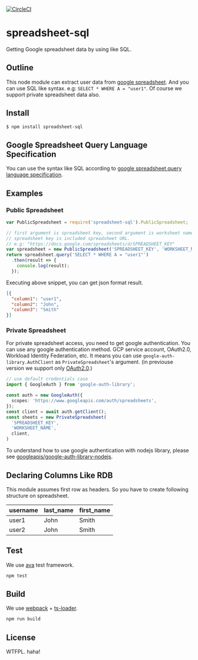 [![CircleCI](https://circleci.com/gh/jupemara/spreadsheet-sql.svg?style=svg)](https://circleci.com/gh/jupemara/spreadsheet-sql)

spreadsheet-sql
====

Getting Google spreadsheet data by using like SQL.

Outline
----

This node module can extract user data from [google spreadsheet](https://docs.google.com/spreadsheets/u/0/).
And you can use SQL like syntax. e.g: `SELECT * WHERE A = "user1"`.
Of course we support private spreadsheet data also.

Install
----

```bash
$ npm install spreadsheet-sql
```

Google Spreadsheet Query Language Specification
----

You can use the syntax like SQL according to [google spreadsheet query language specification](https://developers.google.com/chart/interactive/docs/querylanguage).

Examples
----

### Public Spreadsheet

```javascript
var PublicSpreadsheet = require('spreadsheet-sql').PublicSpreadsheet;

// first argument is spreadsheet key, second argument is worksheet name.
// spreadsheet key is included spreadsheet URL.
// e.g: "https://docs.google.com/spreadsheets/d/SPREADSHEET_KEY"
var spreadsheet = new PublicSpreadsheet('SPREADSHEET_KEY', 'WORKSHEET_NAME');
return spreadsheet.query('SELECT * WHERE A = "user1"')
  .then(result => {
    console.log(result);
  });
```

Executing above snippet, you can get json format result.

```json
[{
  "column1": "user1",
  "column2": "John",
  "column3": "Smith"
}]
```

### Private Spreadsheet

For private spreadsheet access, you need to get google authentication.
You can use any google authentication method. GCP service account, OAuth2.0, Workload Identity Federation, etc. 
It means you can use `google-auth-library.AuthClient` as `PrivateSpreadsheet`'s argument.
(in previouse version we support only [OAuth2.0](https://developers.google.com/identity/protocols/OAuth2).)

```TypeScript
// use default credentials case
import { GoogleAuth } from 'google-auth-library';

const auth = new GoogleAuth({
  scopes: 'https://www.googleapis.com/auth/spreadsheets',
});
const client = await auth.getClient();
const sheets = new PrivateSpreadsheet(
  'SPREADSHEET_KEY',
  'WORKSHEET_NAME',
  client,
)
```

To understand how to use google authentication with nodejs library, please see [googleapis/google-auth-library-nodejs](https://github.com/googleapis/google-auth-library-nodejs#impersonated-credentials-client).

Declaring Columns Like RDB
----

This module assumes first row as headers.
So you have to create following structure on spreadsheet.

| username | last_name | first_name |
| ---- | ---- | ---- |
| user1 | John | Smith |
| user2 | John | Smith |

Test
----

We use [ava](https://github.com/sindresorhus/ava) test framework.

```bash
npm test
```

Build
----

We use [webpack](https://webpack.github.io) + [ts-loader](https://github.com/TypeStrong/ts-loader).

```bash
npm run build
```

License
----

WTFPL. haha!
